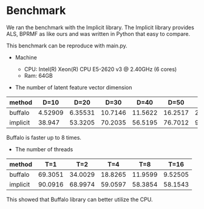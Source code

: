 # Benchmark
We ran the benchmark with the Implicit library. The Implicit library provides ALS, BPRMF as like ours and was written in Python that easy to compare.

This benchmark can be reproduce with main.py.

- Machine
  - CPU: Intel(R) Xeon(R) CPU E5-2620 v3 @ 2.40GHz (6 cores)
  - Ram: 64GB

- The number of latent feature vector dimension

| method   |     D=10 |     D=20 |    D=30 |    D=40 |    D=50 |    D=60 |    D=70 |    D=80 |     D=90 |   D=100 |    D=150 |   D=200 |
|----------|----------|----------|---------|---------|---------|---------|---------|---------|----------|---------|----------|---------|
| buffalo  |  4.52909 |  6.35531 | 10.7146 | 11.5622 | 16.2517 | 21.6558 | 27.6353 | 29.1399 |  35.1215 | 39.8375 |  78.1201 | 117.606 |
| implicit | 38.947   | 53.3205  | 70.2035 | 56.5195 | 76.7012 | 90.9826 | 74.1561 | 92.2424 | 105.24   | 85.6067 | 138.357  | 130.04  |

Buffalo is faster up to 8 times.

- The number of threads

| method   |     T=1 |     T=2 |     T=4 |     T=8 |     T=16 |
|----------|---------|----------|---------|---------|---------|
| buffalo  | 69.3051 | 34.0029 | 18.8265 | 11.9599 |  9.52505 |
| implicit | 90.0916 | 68.9974 | 59.0597 | 58.3854 | 58.1543  |

This showed that Buffalo library can better utilize the CPU. 
